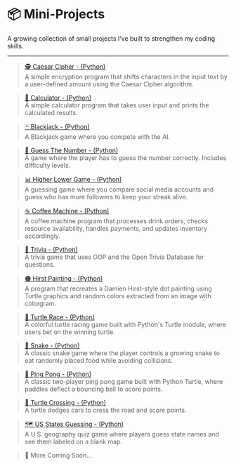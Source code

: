 # 📦 Mini-Projects

A growing collection of small projects I’ve built to strengthen my coding skills.

---

> [🕵️ Caesar Cipher - (Python)](https://github.com/ShadiSec/Mini-Projects/blob/main/caesar-cipher.py)  
  A simple encryption program that shifts characters in the input text by a user-defined amount using the Caesar Cipher algorithm.
  
> [🧮 Calculator - (Python)](https://github.com/ShadiSec/Calculator/blob/main/Calculator.py)  
  A simple calculator program that takes user input and prints the calculated results.

> [🃏 Blackjack - (Python)](https://github.com/ShadiSec/BlackJack/blob/main/BlackJack.py)   
  A Blackjack game where you compete with the AI.

> [🎯 Guess The Number - (Python)](https://github.com/ShadiSec/GuessTheNumber/blob/main/GuessTheNumber.py)   
  A game where the player has to guess the number correctly. Includes difficulty levels.

> [📊 Higher Lower Game - (Python)](https://github.com/ShadiSec/HigherLowerGame/blob/main/HigherLower.py)   
  A guessing game where you compare social media accounts and guess who has more followers to keep your streak alive.

> [☕ Coffee Machine - (Python)](https://github.com/ShadiSec/CoffeeMachine/blob/main/main.py)   
  A coffee machine program that processes drink orders, checks resource availability, handles payments, and updates inventory accordingly.

> [🧠 Trivia - (Python)](https://github.com/ShadiSec/Trivia/blob/main/main.py)   
  A trivia game that uses OOP and the Open Trivia Database for questions.

> [🟠 Hirst Painting - (Python)](https://github.com/ShadiSec/Hirst-Painting/blob/main/main.py)   
  A program that recreates a Damien Hirst-style dot painting using Turtle graphics and random colors extracted from an image with colorgram.

> [🐢 Turtle Race - (Python)](https://github.com/ShadiSec/TurtleRace/blob/main/main.py)   
  A colorful turtle racing game built with Python's Turtle module, where users bet on the winning turtle.

> [🐍 Snake - (Python)](https://github.com/ShadiSec/SnakeGame/blob/main/main.py)   
  A classic snake game where the player controls a growing snake to eat randomly placed food while avoiding collisions.

> [🏓 Ping Pong - (Python)](https://github.com/ShadiSec/PongGame/blob/main/main.py)   
  A classic two-player ping pong game built with Python Turtle, where paddles deflect a bouncing ball to score points.

> [🚗 Turtle Crossing - (Python)](https://github.com/ShadiSec/TurtleCrossing/blob/main/main.py)   
  A turtle dodges cars to cross the road and score points.

> [🗺️ US States Guessing - (Python)](https://github.com/ShadiSec/US-State-Game/blob/main/main.py)   
  A U.S. geography quiz game where players guess state names and see them labeled on a blank map.

> 🚧 More Coming Soon...
